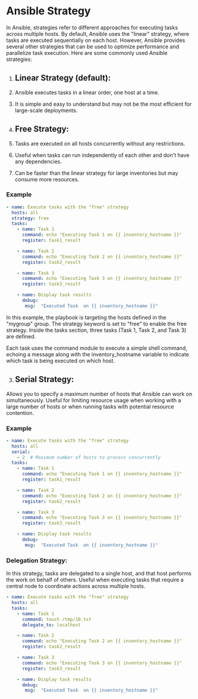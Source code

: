 # Ansible Strategy
In Ansible, strategies refer to different approaches for executing tasks across multiple hosts. By default, Ansible uses the "linear" strategy, where tasks are executed sequentially on each host. However, Ansible provides several other strategies that can be used to optimize performance and parallelize task execution. Here are some commonly used Ansible strategies:

1. ## Linear Strategy (default):
1. Ansible executes tasks in a linear order, one host at a time.
2. It is simple and easy to understand but may not be the most efficient for large-scale deployments.

2. ## Free Strategy:

1. Tasks are executed on all hosts concurrently without any restrictions.
2. Useful when tasks can run independently of each other and don't have any dependencies.
3. Can be faster than the linear strategy for large inventories but may consume more resources.

### Example
```yaml
- name: Execute tasks with the "free" strategy
  hosts: all
  strategy: free
  tasks:
    - name: Task 1
      command: echo "Executing Task 1 on {{ inventory_hostname }}"
      register: task1_result

    - name: Task 2
      command: echo "Executing Task 2 on {{ inventory_hostname }}"
      register: task2_result

    - name: Task 3
      command: echo "Executing Task 3 on {{ inventory_hostname }}"
      register: task3_result

    - name: Display task results
      debug:
       msg:  "Executed Task  on {{ inventory_hostname }}"

```
In this example, the playbook is targeting the hosts defined in the "mygroup" group. The strategy keyword is set to "free" to enable the free strategy. Inside the tasks section, three tasks (Task 1, Task 2, and Task 3) are defined.

Each task uses the command module to execute a simple shell command, echoing a message along with the inventory_hostname variable to indicate which task is being executed on which host.

3. ## Serial Strategy:

Allows you to specify a maximum number of hosts that Ansible can work on simultaneously.
Useful for limiting resource usage when working with a large number of hosts or when running tasks with potential resource contention.

### Example
```yaml
- name: Execute tasks with the "free" strategy
  hosts: all
  serial:
    - 2  # Maximum number of hosts to process concurrently
  tasks:
    - name: Task 1
      command: echo "Executing Task 1 on {{ inventory_hostname }}"
      register: task1_result

    - name: Task 2
      command: echo "Executing Task 2 on {{ inventory_hostname }}"
      register: task2_result

    - name: Task 3
      command: echo "Executing Task 3 on {{ inventory_hostname }}"
      register: task3_result

    - name: Display task results
      debug:
       msg:  "Executed Task  on {{ inventory_hostname }}"
```
### Delegation Strategy:

In this strategy, tasks are delegated to a single host, and that host performs the work on behalf of others.
Useful when executing tasks that require a central node to coordinate actions across multiple hosts.
```yaml
- name: Execute tasks with the "free" strategy
  hosts: all
  tasks:
    - name: Task 1
      command: touch /tmp/10.txt
      delegate_to: localhost

    - name: Task 2
      command: echo "Executing Task 2 on {{ inventory_hostname }}"
      register: task2_result

    - name: Task 3
      command: echo "Executing Task 3 on {{ inventory_hostname }}"
      register: task3_result

    - name: Display task results
      debug:
       msg:  "Executed Task  on {{ inventory_hostname }}"

```
